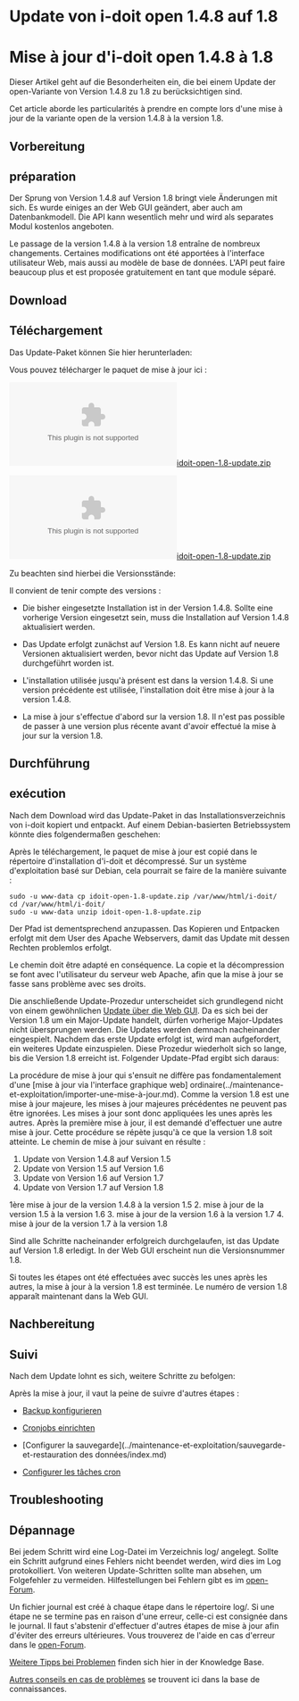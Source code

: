 <!-- TRANSLATED by md-translate -->
# Update von i-doit open 1.4.8 auf 1.8

# Mise à jour d'i-doit open 1.4.8 à 1.8

Dieser Artikel geht auf die Besonderheiten ein, die bei einem Update der open-Variante von Version 1.4.8 zu 1.8 zu berücksichtigen sind.

Cet article aborde les particularités à prendre en compte lors d'une mise à jour de la variante open de la version 1.4.8 à la version 1.8.

## Vorbereitung

## préparation

Der Sprung von Version 1.4.8 auf Version 1.8 bringt viele Änderungen mit sich. Es wurde einiges an der Web GUI geändert, aber auch am Datenbankmodell. Die API kann wesentlich mehr und wird als separates Modul kostenlos angeboten.

Le passage de la version 1.4.8 à la version 1.8 entraîne de nombreux changements. Certaines modifications ont été apportées à l'interface utilisateur Web, mais aussi au modèle de base de données. L'API peut faire beaucoup plus et est proposée gratuitement en tant que module séparé.

## Download

## Téléchargement

Das Update-Paket können Sie hier herunterladen:

Vous pouvez télécharger le paquet de mise à jour ici :

[![](../assets/downloads/idoit-open-1.8-update.zip)idoit-open-1.8-update.zip](../assets/downloads/idoit-open-1.8-update.zip)

[ ![](../assets/downloads/idoit-open-1.8-update.zip)idoit-open-1.8-update.zip](../assets/downloads/idoit-open-1.8-update.zip)

Zu beachten sind hierbei die Versionsstände:

Il convient de tenir compte des versions :

* Die bisher eingesetzte Installation ist in der Version 1.4.8. Sollte eine vorherige Version eingesetzt sein, muss die Installation auf Version 1.4.8 aktualisiert werden.
* Das Update erfolgt zunächst auf Version 1.8. Es kann nicht auf neuere Versionen aktualisiert werden, bevor nicht das Update auf Version 1.8 durchgeführt worden ist.

* L'installation utilisée jusqu'à présent est dans la version 1.4.8. Si une version précédente est utilisée, l'installation doit être mise à jour à la version 1.4.8.
* La mise à jour s'effectue d'abord sur la version 1.8. Il n'est pas possible de passer à une version plus récente avant d'avoir effectué la mise à jour sur la version 1.8.

## Durchführung

## exécution

Nach dem Download wird das Update-Paket in das Installationsverzeichnis von i-doit kopiert und entpackt. Auf einem Debian-basierten Betriebssystem könnte dies folgendermaßen geschehen:

Après le téléchargement, le paquet de mise à jour est copié dans le répertoire d'installation d'i-doit et décompressé. Sur un système d'exploitation basé sur Debian, cela pourrait se faire de la manière suivante :

```
sudo -u www-data cp idoit-open-1.8-update.zip /var/www/html/i-doit/
cd /var/www/html/i-doit/
sudo -u www-data unzip idoit-open-1.8-update.zip
```

Der Pfad ist dementsprechend anzupassen. Das Kopieren und Entpacken erfolgt mit dem User des Apache Webservers, damit das Update mit dessen Rechten problemlos erfolgt.

Le chemin doit être adapté en conséquence. La copie et la décompression se font avec l'utilisateur du serveur web Apache, afin que la mise à jour se fasse sans problème avec ses droits.

Die anschließende Update-Prozedur unterscheidet sich grundlegend nicht von einem gewöhnlichen [Update über die Web GUI](../wartung-und-betrieb/update-einspielen.md). Da es sich bei der Version 1.8 um ein Major-Update handelt, dürfen vorherige Major-Updates nicht übersprungen werden. Die Updates werden demnach nacheinander eingespielt. Nachdem das erste Update erfolgt ist, wird man aufgefordert, ein weiteres Update einzuspielen. Diese Prozedur wiederholt sich so lange, bis die Version 1.8 erreicht ist. Folgender Update-Pfad ergibt sich daraus:

La procédure de mise à jour qui s'ensuit ne diffère pas fondamentalement d'une [mise à jour via l'interface graphique web] ordinaire(../maintenance-et-exploitation/importer-une-mise-à-jour.md). Comme la version 1.8 est une mise à jour majeure, les mises à jour majeures précédentes ne peuvent pas être ignorées. Les mises à jour sont donc appliquées les unes après les autres. Après la première mise à jour, il est demandé d'effectuer une autre mise à jour. Cette procédure se répète jusqu'à ce que la version 1.8 soit atteinte. Le chemin de mise à jour suivant en résulte :

1. Update von Version 1.4.8 auf Version 1.5
2. Update von Version 1.5 auf Version 1.6
3. Update von Version 1.6 auf Version 1.7
4. Update von Version 1.7 auf Version 1.8

1ère mise à jour de la version 1.4.8 à la version 1.5
2. mise à jour de la version 1.5 à la version 1.6
3. mise à jour de la version 1.6 à la version 1.7
4. mise à jour de la version 1.7 à la version 1.8

Sind alle Schritte nacheinander erfolgreich durchgelaufen, ist das Update auf Version 1.8 erledigt. In der Web GUI erscheint nun die Versionsnummer 1.8.

Si toutes les étapes ont été effectuées avec succès les unes après les autres, la mise à jour à la version 1.8 est terminée. Le numéro de version 1.8 apparaît maintenant dans la Web GUI.

## Nachbereitung

## Suivi

Nach dem Update lohnt es sich, weitere Schritte zu befolgen:

Après la mise à jour, il vaut la peine de suivre d'autres étapes :

* [Backup konfigurieren](../wartung-und-betrieb/daten-sichern-und-wiederherstellen/index.md)
* [Cronjobs einrichten](../automatisierung-und-integration/cli/index.md)

* [Configurer la sauvegarde](../maintenance-et-exploitation/sauvegarde-et-restauration des données/index.md)
* [Configurer les tâches cron](../automatisation-et-intégration/cli/index.md)

## Troubleshooting

## Dépannage

Bei jedem Schritt wird eine Log-Datei im Verzeichnis log/ angelegt. Sollte ein Schritt aufgrund eines Fehlers nicht beendet werden, wird dies im Log protokolliert. Von weiteren Update-Schritten sollte man absehen, um Folgefehler zu vermeiden. Hilfestellungen bei Fehlern gibt es im [open-Forum](https://forum.i-doit.org/).

Un fichier journal est créé à chaque étape dans le répertoire log/. Si une étape ne se termine pas en raison d'une erreur, celle-ci est consignée dans le journal. Il faut s'abstenir d'effectuer d'autres étapes de mise à jour afin d'éviter des erreurs ultérieures. Vous trouverez de l'aide en cas d'erreur dans le [open-Forum](https://forum.i-doit.org/).

[Weitere Tipps bei Problemen](../administration/troubleshooting/index.md) finden sich hier in der Knowledge Base.

[Autres conseils en cas de problèmes](../administration/troubleshooting/index.md) se trouvent ici dans la base de connaissances.